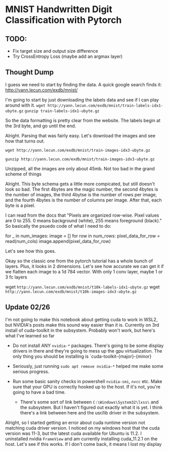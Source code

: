 # MNIST Handwritten Digit Classification with Pytorch

## TODO: 
 - Fix target size and output size difference
 - Try CrossEntropy Loss (maybe add an argmax layer)
## Thought Dump

I guess we need to start by finding the data. A quick google search finds it: http://yann.lecun.com/exdb/mnist/

I'm going to start by just downloading the labels data and see if I can play around with it.
`wget http://yann.lecun.com/exdb/mnist/train-labels-idx1-ubyte.gz`
`gunzip train-labels-idx1-ubyte.gz` 

So the data formatting is pretty clear from the website. The labels begin at the 3rd byte, and go until the end.

Alright. Parsing that was fairly easy. Let's download the images and see how that turns out.

`wget http://yann.lecun.com/exdb/mnist/train-images-idx3-ubyte.gz`

`gunzip http://yann.lecun.com/exdb/mnist/train-images-idx3-ubyte.gz`

Unzipped, all the images are only about 45mb. Not too bad in the grand scheme of things

Alright. This byte schema gets a little more compicated, but still doesn't look so bad. The first 4bytes are the magic number, the second 4bytes is the number of images, the third 4bytse is the number of rows per image, and the fourth 4bytes is the number of columns per image. After that, each byte is a pixel.

I can read from the docs that "Pixels are organized row-wise. Pixel values are 0 to 255. 0 means background (white), 255 means foreground (black)." So basically the 
psuedo code of what I need to do:

for _ in num_images:
    image = []
    for row in num_rows:
       pixel_data_for_row = read(num_cols)
       image.append(pixel_data_for_row)

Let's see how this goes.

Okay so the classic one from the pytorch tutorial has a whole bunch of layers. Plus, it looks in 2 dimensions. Let's see how accurate we can get it if we flatten each image to a 1d 784 vector. With only 1 conv layer, maybe 1 or 3 fc layers 


wget `http://yann.lecun.com/exdb/mnist/t10k-labels-idx1-ubyte.gz`
wget `http://yann.lecun.com/exdb/mnist/t10k-images-idx3-ubyte.gz`

## Update 02/26

I'm not going to make this notebook about getting cuda to work in WSL2, but NVIDIA's posts make this sound way easier than it is. Currently on 3rd install of cuda-toolkit in the subsystem. Probably won't work, but here's what I've learned so far

- Do not install ANY `nvidia-*` packages. There's going to be some display drivers in there and they're going to mess up the gpu virtualization. The only thing you should be installing is `cuda-toolkit-{major}-{minor}

- Seriously, just running `sudo apt remove nvidia-*` helped me make some serious progress.

- Run some basic sanity checks in powershell `nvidia-smi`, `nvcc` etc. Make sure that your GPU is correctly hooked up to the host. If it's not, you're going to have a bad time.
    - There's some sort of link between `C:\Windows\System32\lxss\` and the subsystem. But I haven't figured out exactly what it is yet. I think there's a link between here and the usr/lib driver in the subsystem.


Alright, so I started getting an error about cuda runtime version not matching cuda driver version. I noticed on my windows host that the cuda version was 11-3, but the latest cuda available for Ubuntu is 11.2. I uninstalled nvidia `FrameView` and am currently installing cuda_11.2.1 on the host. Let's see if this works. If I don't come back, it means  I lost my display